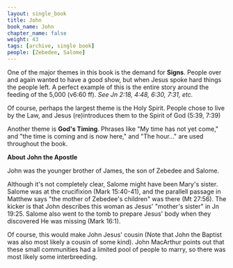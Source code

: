 ```yaml
---
layout: single_book
title: John
book_name: John
chapter_name: false
weight: 43
tags: [archive, single book]
people: [Zebedee, Salome]
---
```

One of the major themes in this book is the demand for **Signs**.  People over and again wanted to have a good show, but when Jesus spoke hard things the people left.  A perfect example of this is the entire story around the feeding of the 5,000 (v6:60 ff). _See Jn 2:18, 4:48, 6:30, 7:31, etc._

Of course, perhaps the largest theme is the Holy Spirit.   People chose to live by the Law, and Jesus (re)introduces them to the Spirit of God (5:39, 7:39)

Another theme is **God's Timing**.  Phrases like "My time has not yet come," and "the time is coming and is now here," and "The hour..." are used throughout the book.

**About John the Apostle**

John was the younger brother of James, the son of Zebedee and Salome.

Although it's not completely clear, Salome might have been Mary's sister.  Salome was at the crucifixion (Mark 15:40-41), and the parallell passage in Matthew says "the mother of Zebedee's children" was there (Mt 27:56).  The kicker is that John describes this woman as Jesus' "mother's sister" in Jn 19:25. Salome also went to the tomb to prepare Jesus' body when they discovered He was missing (Mark 16:1).

Of course, this would make John Jesus' cousin (Note that John the Baptist was also most likely a cousin of some kind).  John MacArthur points out that these small communities had a limited pool of people to marry, so there was most likely some interbreeding.